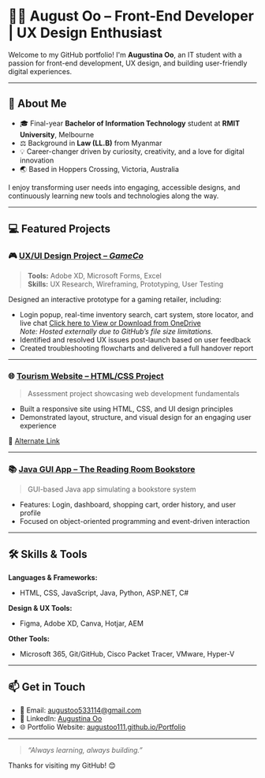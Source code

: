 # 👩‍💻 August Oo – Front-End Developer | UX Design Enthusiast

Welcome to my GitHub portfolio! I'm **Augustina Oo**, an IT student with a passion for front-end development, UX design, and building user-friendly digital experiences.

---

## 🌟 About Me

- 🎓 Final-year **Bachelor of Information Technology** student at **RMIT University**, Melbourne  
- ⚖️ Background in **Law (LL.B)** from Myanmar  
- 💡 Career-changer driven by curiosity, creativity, and a love for digital innovation  
- 🌏 Based in Hoppers Crossing, Victoria, Australia  

I enjoy transforming user needs into engaging, accessible designs, and continuously learning new tools and technologies along the way.

---

## 💻 Featured Projects

### 🎮 [UX/UI Design Project – *GameCo*](https://github.com/augustoo111/UXDesignProject)
> **Tools:** Adobe XD, Microsoft Forms, Excel  
> **Skills:** UX Research, Wireframing, Prototyping, User Testing

Designed an interactive prototype for a gaming retailer, including:
- Login popup, real-time inventory search, cart system, store locator, and live chat [Click here to View or Download from OneDrive](https://1drv.ms/u/c/2204226c0be32991/Efs7YN11Q8NFu7NHgCFU_JABH4Bb5TF4Xcy5AQEyEk9zLw?e=PcSRfL)  
  *Note: Hosted externally due to GitHub’s file size limitations.*
- Identified and resolved UX issues post-launch based on user feedback
- Created troubleshooting flowcharts and delivered a full handover report


---

### 🌐 [Tourism Website – HTML/CSS Project](https://titan.csit.rmit.edu.au/~s4019427/Aug3-AugustOos_4019427/)
> Assessment project showcasing web development fundamentals

- Built a responsive site using HTML, CSS, and UI design principles  
- Demonstrated layout, structure, and visual design for an engaging user experience

🔗 [Alternate Link](https://titan.csit.rmit.edu.au/~s4019427/A1_August_s4019427/)

---

### 📚 [Java GUI App – The Reading Room Bookstore](https://github.com/FurtherJavaProgramming/assignment2-augustoo111)
> GUI-based Java app simulating a bookstore system

- Features: Login, dashboard, shopping cart, order history, and user profile  
- Focused on object-oriented programming and event-driven interaction

---

## 🛠️ Skills & Tools

**Languages & Frameworks:**  
- HTML, CSS, JavaScript, Java, Python, ASP.NET, C#

**Design & UX Tools:**  
- Figma, Adobe XD, Canva, Hotjar, AEM

**Other Tools:**  
- Microsoft 365, Git/GitHub, Cisco Packet Tracer, VMware, Hyper-V

---

## 📫 Get in Touch

- 📧 Email: [augustoo533114@gmail.com](mailto:augustoo533114@gmail.com)  
- 💼 LinkedIn: [Augustina Oo](https://www.linkedin.com/in/augustina-oo-131040230)  
- 🌐 Portfolio Website: [augustoo111.github.io/Portfolio](https://augustoo111.github.io/Portfolio)

---

> *“Always learning, always building.”*

Thanks for visiting my GitHub! 😊  

